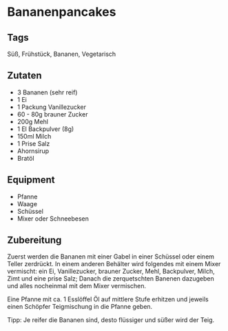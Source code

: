 # Bananenpancakes

## Tags

Süß, Frühstück, Bananen, Vegetarisch

## Zutaten

- 3 Bananen (sehr reif)
- 1 Ei
- 1 Packung Vanillezucker
- 60 - 80g brauner Zucker
- 200g Mehl
- 1 El Backpulver (8g)
- 150ml Milch
- 1 Prise Salz
- Ahornsirup
- Bratöl

## Equipment

- Pfanne
- Waage
- Schüssel
- Mixer oder Schneebesen

## Zubereitung

Zuerst werden die Bananen mit einer Gabel in einer Schüssel oder einem Teller zerdrückt.
In einem anderen Behälter wird folgendes mit einem Mixer vermischt:
ein Ei, Vanillezucker, brauner Zucker, Mehl, Backpulver, Milch, Zimt und eine prise Salz;
Danach die zerquetschten Banenen dazugeben und alles nocheinmal mit dem Mixer vermischen.

Eine Pfanne mit ca. 1 Esslöffel Öl auf mittlere Stufe erhitzen und jeweils einen Schöpfer Teigmischung
in die Pfanne geben.

Tipp: Je reifer die Bananen sind, desto flüssiger und süßer wird der Teig.
